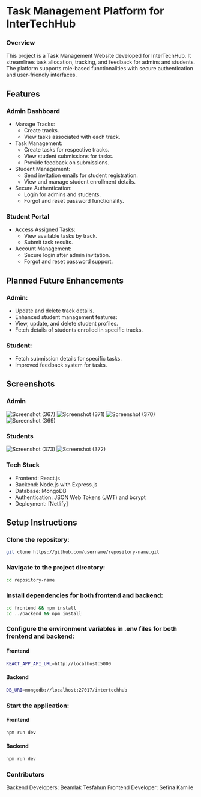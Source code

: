 # Task Management Platform for InterTechHub

### Overview
This project is a Task Management Website developed for InterTechHub. It streamlines task allocation, tracking, and feedback for admins and students. The platform supports role-based functionalities with secure authentication and user-friendly interfaces.
## Features
### Admin Dashboard
* Manage Tracks:
    * Create tracks.
    * View tasks associated with each track.
* Task Management:
  * Create tasks for respective tracks.
  * View student submissions for tasks.
  * Provide feedback on submissions.
* Student Management:
    * Send invitation emails for student registration.
    * View and manage student enrollment details.
* Secure Authentication:
  * Login for admins and students.
  * Forgot and reset password functionality.
### Student Portal
* Access Assigned Tasks:
    * View available tasks by track.
    * Submit task results.
* Account Management:
  * Secure login after admin invitation.
  * Forgot and reset password support.
## Planned Future Enhancements
### Admin:
* Update and delete track details.
* Enhanced student management features:
* View, update, and delete student profiles.
* Fetch details of students enrolled in specific tracks.
### Student:
* Fetch submission details for specific tasks.
* Improved feedback system for tasks.
## Screenshots
   ### Admin 
![Screenshot (367)](https://github.com/user-attachments/assets/0f94245d-f853-4bfa-8650-e0d34520e3e6)
![Screenshot (371)](https://github.com/user-attachments/assets/8c995121-d864-404e-bd5e-64d4be939297)
![Screenshot (370)](https://github.com/user-attachments/assets/fc063e3c-8bff-45dd-91b1-f15d9cc8e7e1)
![Screenshot (369)](https://github.com/user-attachments/assets/05f063a2-c9f3-4681-b05b-bda728760f55)
  ### Students 
![Screenshot (373)](https://github.com/user-attachments/assets/a535d8f7-a132-4f63-890d-316b2fb12ae5)
![Screenshot (372)](https://github.com/user-attachments/assets/1d6dce70-36b0-4624-b096-a68bc6af0d79)
### Tech Stack
+ Frontend: React.js
+ Backend: Node.js with Express.js
+ Database: MongoDB
+ Authentication: JSON Web Tokens (JWT) and bcrypt
+ Deployment: [Netlify]
## Setup Instructions

### Clone the repository:
```bash
git clone https://github.com/username/repository-name.git
``` 
### Navigate to the project directory:
```bash
cd repository-name
``` 
### Install dependencies for both frontend and backend:
```bash
cd frontend && npm install
cd ../backend && npm install
```
### Configure the environment variables in .env files for both frontend and backend:
 #### Frontend
```bash
REACT_APP_API_URL=http://localhost:5000
``` 
#### Backend
```bash
DB_URI=mongodb://localhost:27017/intertechhub
``` 
### Start the application:
#### Frontend
 ```bash
npm run dev
```
#### Backend
```bash
npm run dev
```
### Contributors
Backend Developers: Beamlak Tesfahun
Frontend Developer: Sefina Kamile




  

